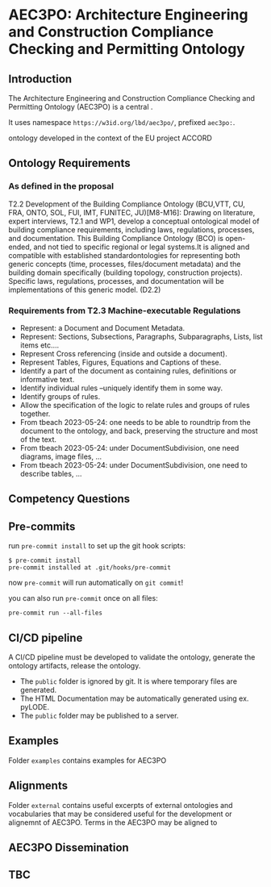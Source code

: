 # AEC3PO: Architecture Engineering and Construction Compliance Checking and Permitting Ontology

## Introduction

The Architecture Engineering and Construction Compliance Checking and Permitting Ontology (AEC3PO) is a central .

It uses namespace `https://w3id.org/lbd/aec3po/`, prefixed `aec3po:`.

ontology developed in the context of the EU project ACCORD 

## Ontology Requirements

### As defined in the proposal

T2.2  Development  of  the  Building  Compliance  Ontology (BCU,VTT,  CU,  FRA,  ONTO,  SOL,  FUI,  IMT, FUNITEC, JU)[M8-M16]: Drawing on literature, expert interviews, T2.1 and WP1, develop a conceptual ontological model of building compliance requirements,  including laws,  regulations, processes,  and  documentation. This Building Compliance Ontology (BCO) is open-ended, and not tied to specific regional or legal systems.It is aligned  and  compatible  with  established  standardontologies  for  representing  both  generic  concepts  (time,  processes, files/document metadata) and the building domain specifically (building topology, construction projects). Specific laws, regulations, processes, and documentation will be implementations of this generic model. (D2.2)

### Requirements from T2.3 Machine-executable Regulations 

- Represent: a Document and Document Metadata.
- Represent: Sections, Subsections, Paragraphs, Subparagraphs, Lists, list items etc….
- Represent Cross referencing (inside and outside a document).
- Represent Tables, Figures, Equations and Captions of these.
- Identify a part of the document as containing rules, definitions or informative text.
- Identify individual rules –uniquely identify them in some way.
- Identify groups of rules.
- Allow the specification of the logic to relate rules and groups of rules together.
- From tbeach 2023-05-24: one needs to be able to roundtrip from the document to the ontology, and back, preserving the structure and most of the text.
- From tbeach 2023-05-24: under DocumentSubdivision, one need diagrams, image files, ...
- From tbeach 2023-05-24: under DocumentSubdivision, one need to describe tables, ...



## Competency Questions

## Pre-commits

run `pre-commit install` to set up the git hook scripts:

```
$ pre-commit install
pre-commit installed at .git/hooks/pre-commit
```

now `pre-commit` will run automatically on `git commit`!

you can also run `pre-commit` once on all files:

```
pre-commit run --all-files
```

## CI/CD pipeline

A CI/CD pipeline must be developed to validate the ontology, generate the ontology artifacts, release the ontology.

* The `public` folder is ignored by git. It is where temporary files are generated.  
* The HTML Documentation may be automatically generated using ex. pyLODE.
* The `public` folder may be published to a server.

## Examples

Folder `examples` contains examples for AEC3PO

## Alignments

Folder `external` contains useful excerpts of external ontologies and vocabularies that may be considered useful for the development or alignemnt of AEC3PO.
Terms in the AEC3PO may be aligned to 

## AEC3PO Dissemination


## TBC




